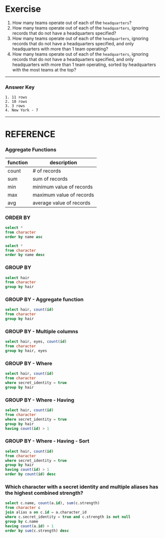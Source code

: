 # Exercise
1. How many teams operate out of each of the `headquarters`?
2. How many teams operate out of each of the `headquarters`, ignoring records that do not have a headquarters specified?
3. How many teams operate out of each of the `headquarters`, ignoring records that do not have a headquarters specified, and only headquarters with more than 1 team operating?
4. How many teams operate out of each of the `headquarters`, ignoring records that do not have a headquarters specified, and only headquarters with more than 1 team operating, sorted by headquarters with the most teams at the top?

---
### Answer Key
```
1. 11 rows
2. 10 rows
3. 3 rows
4. New York - 7
```

---
# REFERENCE

### Aggregate Functions
| function | description  |
|----------|--------------|
| count | # of records |
| sum | sum of records |
| min | minimum value of records |
| max | maximum value of records |
| avg | average value of records |

### ORDER BY
```sql
select *
from character
order by name asc
```
```sql
select *
from character
order by name desc
```
### GROUP BY
```sql
select hair
from character
group by hair
```
### GROUP BY - Aggregate function
```sql
select hair, count(id)
from character
group by hair
```
### GROUP BY - Multiple columns
```sql
select hair, eyes, count(id)
from character
group by hair, eyes
```
### GROUP BY - Where
```sql
select hair, count(id)
from character
where secret_identity = true
group by hair
```
### GROUP BY - Where - Having
```sql
select hair, count(id)
from character
where secret_identity = true
group by hair
having count(id) > 1
```
### GROUP BY - Where - Having - Sort
```sql
select hair, count(id)
from character
where secret_identity = true
group by hair
having count(id) > 1
order by count(id) desc
```

### Which character with a secret identity and multiple aliases has the highest combined strength?
```sql
select c.name, count(a.id), sum(c.strength)
from character c
join alias a on c.id = a.character_id
where c.secret_identity = true and c.strength is not null
group by c.name
having count(a.id) > 1
order by sum(c.strength) desc
```